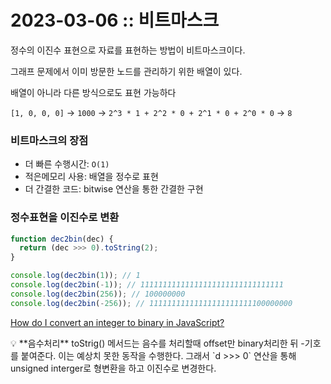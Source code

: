 # 2023-03-06 :: 비트마스크

정수의 이진수 표현으로 자료를 표현하는 방법이 비트마스크이다.

그래프 문제에서 이미 방문한 노드를 관리하기 위한 배열이 있다. 

배열이 아니라 다른 방식으로도 표현 가능하다

`[1, 0, 0, 0]` → `1000` → `2^3 * 1 + 2^2 * 0 + 2^1 * 0 + 2^0 * 0` → `8`

### 비트마스크의 장점

- 더 빠른 수행시간: `O(1)`
- 적은메모리 사용: 배열을 정수로 표현
- 더 간결한 코드: bitwise 연산을 통한 간결한 구현

### 정수표현을 이진수로 변환

```jsx
function dec2bin(dec) {
  return (dec >>> 0).toString(2);
}

console.log(dec2bin(1)); // 1
console.log(dec2bin(-1)); // 11111111111111111111111111111111
console.log(dec2bin(256)); // 100000000
console.log(dec2bin(-256)); // 11111111111111111111111100000000
```

[How do I convert an integer to binary in JavaScript?](https://stackoverflow.com/questions/9939760/how-do-i-convert-an-integer-to-binary-in-javascript)

<aside>
💡 **음수처리**
toStrig() 메서드는 음수를 처리할때 offset만 binary처리한 뒤 -기호를 붙여준다. 이는 예상치 못한 동작을 수행한다. 그래서 `d >>> 0` 연산을 통해 unsigned interger로 형변환을 하고 이진수로 변경한다.

</aside>